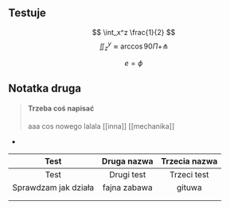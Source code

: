 ## Testuje


$$ \int_x^z \frac{1}{2} $$
$$ \iint_z^y \approx \arccos{90\Pi} + \pitchfork $$



$$ e = \phi $$
## Notatka druga
> #### Trzeba coś napisać	
> aaa
> cos nowego lalala 
> [[inna]]
> [[mechanika]]


- 



|         Test         | Druga nazwa  | Trzecia nazwa |
|:--------------------:|:------------:|:-------------:|
|         Test         |  Drugi test  |  Trzeci test  |
| Sprawdzam jak działa | fajna zabawa |    gituwa     |
|                      |              |               |
|                      |              |               |
          
		  